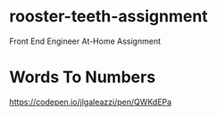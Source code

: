 # rooster-teeth-assignment
Front End Engineer At-Home Assignment

# Words To Numbers
https://codepen.io/jlgaleazzi/pen/QWKdEPa
